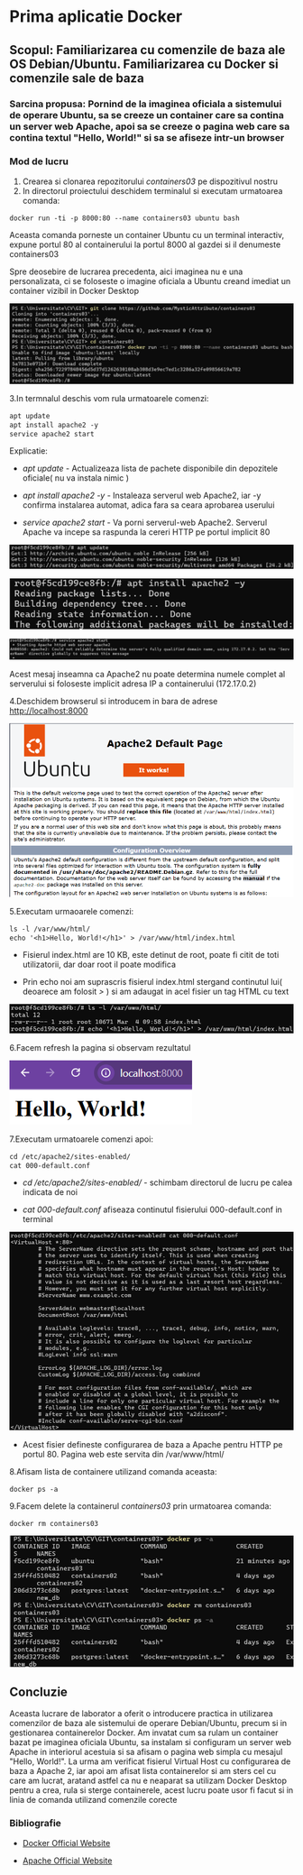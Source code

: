 # Prima aplicatie Docker

## Scopul: Familiarizarea cu comenzile de baza ale OS Debian/Ubuntu. Familiarizarea cu Docker si comenzile sale de baza

### Sarcina propusa: Pornind de la imaginea oficiala a sistemului de operare Ubuntu, sa se creeze un container care sa contina un server web Apache, apoi sa se creeze o pagina web care sa contina textul "Hello, World!" si sa se afiseze intr-un browser

### Mod de lucru

1. Crearea si clonarea repozitorului *containers03* pe dispozitivul nostru
2. In directorul proiectului deschidem terminalul si executam urmatoarea comanda:

```shell
docker run -ti -p 8000:80 --name containers03 ubuntu bash
```

Aceasta comanda porneste un container Ubuntu cu un terminal interactiv, expune portul 80 al containerului la portul 8000 al gazdei si il denumeste containers03

Spre deosebire de lucrarea precedenta, aici imaginea nu e una personalizata, ci se foloseste o imagine oficiala a Ubuntu creand imediat un container vizibil in Docker Desktop

![Initializarea imaginii](images/1.png)

3.In termnalul deschis vom rula urmatoarele comenzi:

```shell
apt update
apt install apache2 -y
service apache2 start
```

Explicatie:

- *apt update* - Actualizeaza lista de pachete disponibile din depozitele oficiale( nu va instala nimic )

- *apt install apache2 -y* - Instaleaza serverul web Apache2, iar -y confirma instalarea automat, adica fara sa ceara aprobarea userului

- *service apache2 start* - Va porni serverul-web Apache2. Serverul Apache va incepe sa raspunda la cereri HTTP pe portul implicit 80

![Actualizarea pachetelor](images/2.png)

![Instalarea serverului web Apache2](images/3.png)

![Start Apache2](images/4.png)

Acest mesaj inseamna ca Apache2 nu poate determina numele complet al serverului si foloseste implicit adresa IP a containerului (172.17.0.2)

4.Deschidem browserul si introducem in bara de adrese [http://localhost:8000](http://localhost:8000)

![Verificam localhost](images/4.1.png)

5.Executam urmaoarele comenzi:

```shell
ls -l /var/www/html/
echo '<h1>Hello, World!</h1>' > /var/www/html/index.html
```

- Fisierul index.html are 10 KB, este detinut de root, poate fi citit de toti utilizatorii, dar doar root il poate modifica

- Prin echo noi am suprascris fisierul index.html stergand continutul lui( deoarece am folosit *>* ) si am adaugat in acel fisier un tag HTML cu text

![Adaugarea unui tag HTML](images/5.png)

6.Facem refresh la pagina si observam rezultatul

![Refresh page](images/test.png)

7.Executam urmatoarele comenzi apoi:

```shell
cd /etc/apache2/sites-enabled/
cat 000-default.conf
```

- *cd /etc/apache2/sites-enabled/* - schimbam directorul de lucru pe calea indicata de noi

- *cat 000-default.conf* afiseaza continutul fisierului 000-default.conf in terminal

![Continutul fisierului Virtual Host](images/6.png)

- Acest fisier defineste configurarea de baza a Apache pentru HTTP pe portul 80. Pagina web este servita din /var/www/html/

8.Afisam lista de containere utilizand comanda aceasta:

```shell
docker ps -a
```

9.Facem delete la containerul *containers03* prin urmatoarea comanda:

```shell
docker rm containers03
```

![Lista containerelor](images/Final.png)

## Concluzie

Aceasta lucrare de laborator a oferit o introducere practica in utilizarea comenzilor de baza ale sistemului de operare Debian/Ubuntu, precum si in gestionarea containerelor Docker. Am invatat cum sa rulam un container bazat pe imaginea oficiala Ubuntu, sa instalam si configuram un server web Apache in interiorul acestuia si sa afisam o pagina web simpla cu mesajul "Hello, World!". La urma am verificat fisierul Virtual Host cu configurarea de baza a Apache 2, iar apoi am afisat lista containerelor si am sters cel cu care am lucrat, aratand astfel ca nu e neaparat sa utilizam Docker Desktop pentru a crea, rula si sterge containerele, acest lucru poate usor fi facut si in linia de comanda utilizand comenzile corecte

### Bibliografie

- [Docker Official Website](https://www.docker.com/)

- [Apache Official Website](https://httpd.apache.org/)
